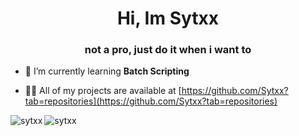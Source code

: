 <h1 align="center">Hi, Im Sytxx</h1>
<h3 align="center">not a pro, just do it when i want to</h3>

- 🌱 I’m currently learning **Batch Scripting**

- 👨‍💻 All of my projects are available at [https://github.com/Sytxx?tab=repositories](https://github.com/Sytxx?tab=repositories)

<p align="left">
</p>

<p><img align="left" src="https://github-readme-stats.vercel.app/api?username=anuraghazra&show_icons=true&theme=dark#gh-dark-mode-only" alt="sytxx" /></p>
<p><img align="left" src="https://github-readme-stats.vercel.app/api/top-langs?username=sytxx&show_icons=true&locale=en&layout=compact" alt="sytxx" /></p>
